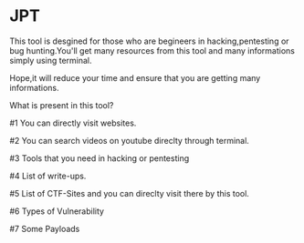 # JPT

This tool is desgined for those who are begineers in hacking,pentesting or bug hunting.You'll get many resources from this tool and many informations simply using terminal.

Hope,it will reduce your time and ensure that you are getting many informations.

What is present in this tool?

#1
You can directly visit websites.

#2
You can search videos on youtube direclty through terminal.

#3
Tools that you need  in hacking or pentesting

#4
List of write-ups.

#5
List of CTF-Sites and you can direclty visit there by this tool.

#6
Types of Vulnerability

#7
Some Payloads
